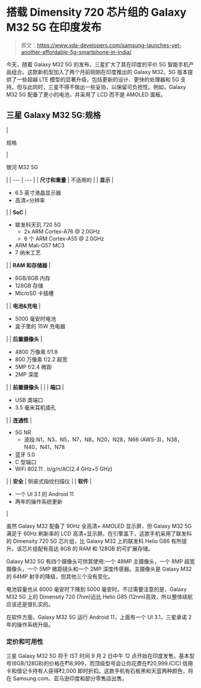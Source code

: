 # 搭载 Dimensity 720 芯片组的 Galaxy M32 5G 在印度发布

> 原文：<https://www.xda-developers.com/samsung-launches-yet-another-affordable-5g-smartphone-in-india/>

今天，随着 Galaxy M32 5G 的发布，三星扩大了其在印度的平价 5G 智能手机产品组合。这款新机型加入了两个月前刚刚在印度推出的 Galaxy M32。5G 版本提供了一些超越 LTE 模型的显著升级，包括更新的设计、更快的处理器和 5G 支持。但与此同时，三星不得不做出一些妥协，以保留可负担性。例如，Galaxy M32 5G 配备了更小的电池，并采用了 LCD 而不是 AMOLED 面板。

## 三星 Galaxy M32 5G:规格

| 

规格

 | 

银河 M32 5G

 |
| --- | --- |
| **尺寸和重量** | 不适用的 |
| **显示** | 

*   6.5 英寸液晶显示器
*   高清+分辨率

 |
| **SoC** | 

*   联发科天玑 720 5G
    *   2x ARM Cortex-A76 @ 2.0GHz
    *   6 个 ARM Cortex-A55 @ 2.0GHz
*   ARM Mali-G57 MC3
*   7 纳米工艺

 |
| **RAM 和存储器** | 

*   6GB/8GB 内存
*   128GB 存储
*   MicroSD 卡插槽

 |
| **电池&充电** | 

*   5000 毫安时电池
*   盒子里的 15W 充电器

 |
| **后置摄像头** | 

*   4800 万像素 f/1.8
*   800 万像素 f/2.2 超宽
*   5MP f/2.4 微距
*   2MP 深度

 |
| **前置摄像头** |  |
| **端口** | 

*   USB 类端口
*   3.5 毫米耳机插孔

 |
| **连通性** | 

*   5G NR
    *   波段:N1，N3，N5，N7，N8，N20，N28，N66 (AWS-3)，N38，N40，N41，N78
*   蓝牙 5.0
*   C 型端口
*   WiFi 802.11 . b/g/n/AC(2.4 GHz+5 GHz)

 |
| **安全** | 侧装式指纹扫描仪 |
| **软件** | 

*   一个 UI 3.1 的 Android 11
*   两年的操作系统更新

 |

虽然 Galaxy M32 配备了 90Hz 全高清+ AMOLED 显示屏，但 Galaxy M32 5G 满足于 60Hz 刷新率的 LCD 高清+显示屏。在引擎盖下，这款手机采用了联发科的 Dimensity 720 5G 芯片组，比 Galaxy M32 上的联发科 Helio G86 有所提升。该芯片组配有高达 8GB 的 RAM 和 128GB 的可扩展存储。

Galaxy M32 5G 有四个摄像头可供其使用:一个 48MP 主摄像头，一个 8MP 超宽摄像头，一个 5MP 微距镜头和一个 2MP 深度传感器。主摄像头是 Galaxy M32 的 64MP 射手的降级，但其他三个没有变化。

电池容量也从 6000 毫安时下降到 5000 毫安时。不过需要注意的是，Galaxy M32 5G 上的 Dimensity 720 (7nm)远比 Helio G85 (12nm)高效，所以整体续航应该还是很扎实的。

在软件方面，Galaxy M32 5G 运行 Android 11，上面有一个 UI 3.1，三星承诺 2 年的操作系统升级。

### 定价和可用性

三星 Galaxy M32 5G 将于 IST 时间 9 月 2 日中午 12 点开始在印度发售。基本型号(6GB/128GB)的价格在₹18,999，而顶级型号会让你花费在₹20,999.ICICI 信用卡和借记卡持有人获得₹2,000 即时折扣。这款手机有石板黑和天蓝两种颜色，将在 Samsung.com、亚马逊印度和部分零售店出售。